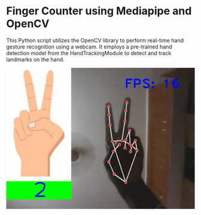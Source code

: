# Finger Counter using Mediapipe and OpenCV

 This Python script utilizes the OpenCV library to perform real-time hand gesture recognition using a webcam. It employs a pre-trained hand detection model from the HandTrackingModule to detect and track landmarks on the hand.

 ![alt text](image.png)